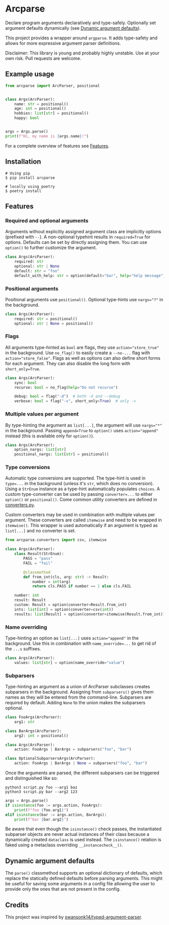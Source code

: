 # Arcparse
Declare program arguments declaratively and type-safely. Optionally set argument defaults dynamically (see [Dynamic argument defaults](#dynamic-argument-defaults)).

This project provides a wrapper around `argparse`. It adds type-safety and allows for more expressive argument parser definitions.

Disclaimer: This library is young and probably highly unstable. Use at your own risk. Pull requests are welcome.

## Example usage
```py
from arcparse import ArcParser, positional


class Args(ArcParser):
    name: str = positional()
    age: int = positional()
    hobbies: list[str] = positional()
    happy: bool


args = Args.parse()
print(f"Hi, my name is {args.name}!")
```

For a complete overview of features see [Features](#features).

## Installation
```shell
# Using pip
$ pip install arcparse

# locally using poetry
$ poetry install
```

## Features

### Required and optional arguments
Arguments without explicitly assigned argument class are implicitly options (prefixed with `--`). A non-optional typehint results in `required=True` for options. Defaults can be set by directly assigning them. You can use `option()` to further customize the argument.
```py
class Args(ArcParser):
    required: str
    optional: str | None
    default: str = "foo"
    default_with_help: str = option(default="bar", help="help message")
```

### Positional arguments
Positional arguments use `positional()`. Optional type-hints use `nargs="?"` in the background.
```py
class Args(ArcParser):
    required: str = positional()
    optional: str | None = positional()
```

### Flags
All arguments type-hinted as `bool` are flags, they use `action="store_true"` in the background. Use `no_flag()` to easily create a `--no-...` flag with `action="store_false"`. Flags as well as options can also define short forms for each argument. They can also disable the long form with `short_only=True`.
```py
class Args(ArcParser):
    sync: bool
    recurse: bool = no_flag(help="Do not recurse")

    debug: bool = flag("-d")  # both -d and --debug
    verbose: bool = flag("-v", short_only=True)  # only -v
```

### Multiple values per argument
By type-hinting the argument as `list[...]`, the argument will use `nargs="*"` in the background. Passing `append=True` to `option()` uses `action="append"` instead (this is available only for `option()`).
```py
class Args(ArcParser):
    option_nargs: list[str]
    positional_nargs: list[str] = positional()
```

### Type conversions
Automatic type conversions are supported. The type-hint is used in `type=...` in the background (unless it's `str`, which does no conversion). Using a `StrEnum` instance as a type-hint automatically populates `choices`. A custom type-converter can be used by passing `converter=...` to either `option()` or `positional()`. Come common utility converters are defined in [converters.py](arcparse/converters.py).

Custom converters may be used in combination with multiple values per argument. These converters are called `itemwise` and need to be wrapped in `itemwise()`. This wrapper is used automatically if an argument is typed as `list[...]` and no converter is set.
```py
from arcparse.converters import csv, itemwise

class Args(ArcParser):
    class Result(StrEnum):
        PASS = "pass"
        FAIL = "fail"

        @classmethod
        def from_int(cls, arg: str) -> Result:
            number = int(arg)
            return cls.PASS if number == 1 else cls.FAIL

    number: int
    result: Result
    custom: Result = option(converter=Result.from_int)
    ints: list[int] = option(converter=csv(int))
    results: list[Result] = option(converter=itemwise(Result.from_int))
```

### Name overriding
Type-hinting an option as `list[...]` uses `action="append"` in the background. Use this in combination with `name_override=...` to get rid of the `...s` suffixes.
```py
class Args(ArcParser):
    values: list[str] = option(name_override="value")
```

### Subparsers
Type-hinting an argument as a union of ArcParser subclasses creates subparsers in the background. Assigning from `subparsers()` gives them names as they will be entered from the command-line. Subparsers are required by default. Adding `None` to the union makes the subparsers optional.
```py
class FooArgs(ArcParser):
    arg1: str

class BarArgs(ArcParser):
    arg2: int = positional()

class Args(ArcParser):
    action: FooArgs | BarArgs = subparsers("foo", "bar")

class OptionalSubparsersArgs(ArcParser):
    action: FooArgs | BarArgs | None = subparsers("foo", "bar")
```

Once the arguments are parsed, the different subparsers can be triggered and distinguished like so:
```shell
python3 script.py foo --arg1 baz
python3 script.py bar --arg2 123
```
```py
args = Args.parse()
if isinstance(foo := args.action, FooArgs):
    print(f"foo {foo.arg1}")
elif isinstance(bar := args.action, BarArgs):
    print(f"bar {bar.arg2}")
```
Be aware that even though the `isinstance()` check passes, the instantiated subparser objects are never actual instances of their class because a dynamically created `dataclass` is used instead. The `isinstance()` relation is faked using a metaclass overriding `__instancecheck__()`.

## Dynamic argument defaults
The `parse()` classmethod supports an optional dictionary of defaults, which replace the statically defined defaults before parsing arguments. This might be useful for saving some arguments in a config file allowing the user to provide only the ones that are not present in the config.

## Credits
This project was inspired by [swansonk14/typed-argument-parser](https://github.com/swansonk14/typed-argument-parser).
